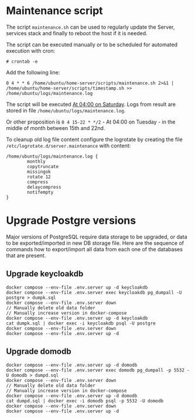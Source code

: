 # Maintenance script

The script `maintenance.sh` can be used to regularly update the Server, services stack and finally to reboot the host if it is needed.

The  script can be executed manually or to be scheduled for automated execution with cron:

```
# crontab -e
```
Add the following line:
```
0 4 * * 6 /home/ubuntu/home-server/scripts/maintenance.sh 2>&1 | /home/ubuntu/home-server/scripts/timestamp.sh >> /home/ubuntu/logs/maintenance.log
```

The script will be executed [At 04:00 on Saturday](https://crontab.guru/#0_4_*_*_6). Logs from result are stored in file `/home/ubuntu/logs/maintenance.log`.

Or other proposition is `0 4 15-22 * */2` - At 04:00 on Tuesday - in the middle of month between 15th and 22nd.

To cleanup old log file content configure the logrotate by creating the file `/etc/logrotate.d/server.maintenance` with content:
```
/home/ubuntu/logs/maintenance.log {
        monthly
        copytruncate
        missingok
        rotate 12
        compress
        delaycompress
        notifempty
}
```
# Upgrade Postgre versions
Major versions of PostgreSQL require data storage to be upgraded, or data to be exported/imported in new DB storage file. 
Here are the sequence of commands how to export/import all data from each one of the databases that are present. 

## Upgrade keycloakdb
```
docker compose --env-file .env.server up -d keycloakdb
docker compose --env-file .env.server exec keycloakdb pg_dumpall -U postgre > dumpk.sql
docker compose --env-file .env.server down
// Manually delete old data folder
// Manually increase version in docker-compose
docker compose --env-file .env.server up -d keycloakdb
cat dumpk.sql | docker exec -i keycloakdb psql -U postgre
docker compose --env-file .env.server down
docker compose --env-file .env.server up -d
```

## Upgrade domodb
```
docker compose --env-file .env.server up -d domodb
docker compose --env-file .env.server exec domodb pg_dumpall -p 5532 -U domodb > dumpd.sql
docker compose --env-file .env.server down
// Manually delete old data folder
// Manually increase version in docker-compose
docker compose --env-file .env.server up -d domodb
cat dumpd.sql | docker exec -i domodb psql -p 5532 -U domodb
docker compose --env-file .env.server down
docker compose --env-file .env.server up -d
```
